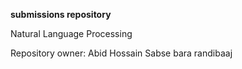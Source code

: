 

**submissions repository**

Natural Language Processing


Repository owner: Abid Hossain
Sabse bara randibaaj



